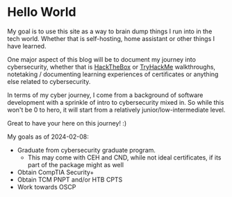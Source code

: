 # Hello World

<p><span><script src="https://tryhackme.com/badge/2661120"></script><script src="https://www.hackthebox.com/badge/1812521"></script></span></p>

My goal is to use this site as a way to brain dump things I run into in the tech world. Whether that is self-hosting, home assistant or other things I have learned.

One major aspect of this blog will be to document my journey into cybersecurity, whether that is [HackTheBox](https://www.hackthebox.com) or [TryHackMe](https://www.TryHackMe.com) walkthroughs, notetaking / documenting learning experiences of certificates or anything else related to cybersecurity.

In terms of my cyber journey, I come from a background of software development with a sprinkle of intro to cybersecurity mixed in. So while this won't be 0 to hero, it will start from a relatively junior/low-intermediate level.

Great to have your here on this journey! :)

My goals as of 2024-02-08:
- Graduate from cybersecurity graduate program.
	- This may come with CEH and CND, while not ideal certificates, if its part of the package might as well
- Obtain CompTIA Security+
- Obtain TCM PNPT and/or HTB CPTS
- Work towards OSCP
